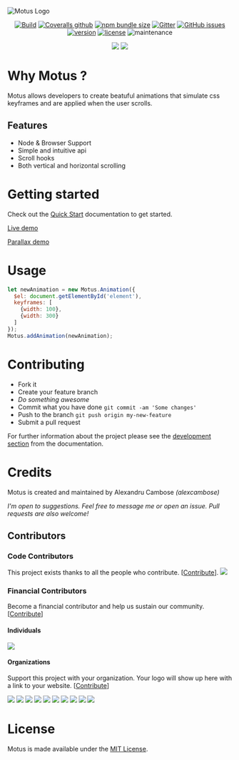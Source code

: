 ![Motus Logo](https://i.imgur.com/GpeWN0B.png "Motus logo")

<p align="center">
      <a href="https://travis-ci.com/alexcambose/motus"><img alt="Build" src="https://img.shields.io/travis/com/alexcambose/motus.svg?style=flat-square"></a>
<a href="https://coveralls.io/github/alexcambose/motus?branch=master"><img alt="Coveralls github" src="https://img.shields.io/coveralls/github/alexcambose/motus.svg?style=flat-square"></a>
  <a href="https://packagephobia.now.sh/result?p=motus"><img alt="npm bundle size" src="https://img.shields.io/bundlephobia/minzip/motus.svg?style=flat-square"></a>
  <a href="https://gitter.im/alexcambose/motus"><img alt="Gitter" src="https://img.shields.io/gitter/room/alexcambose/motus.svg?color=%23B22C5B&style=flat-square"></a>
  <a href="https://github.com/alexcambose/motus/issues"><img alt="GitHub issues" src="https://img.shields.io/github/issues/alexcambose/motus.svg?style=flat-square"></a>
   <a href="https://www.npmjs.com/package/motus"><img alt="version" src="https://img.shields.io/npm/v/motus.svg?style=flat-square"></a>
  <a href="https://github.com/alexcambose/motus/blob/master/LICENSE"><img alt="license" src="https://img.shields.io/github/license/alexcambose/motus.svg?style=flat-square"></a>
  <img alt="maintenance" src="https://img.shields.io/maintenance/yes/2019.svg?style=flat-square">
</p>

<p align="center">
  <a href="https://forthebadge.com"><img src="https://forthebadge.com/images/badges/makes-people-smile.svg"></a>
  <a href="https://forthebadge.com"><img src="https://forthebadge.com/images/badges/made-with-javascript.svg"></a>
</p>

# Why Motus ?
Motus allows developers to create beatuful animations that simulate css keyframes and are applied when the user scrolls.

## Features
- Node & Browser Support
- Simple and intuitive api
- Scroll hooks
- Both vertical and horizontal scrolling

# Getting started
Check out the [Quick Start](https://alexcambose.github.io/motus/) documentation to get started.

[Live demo](https://codesandbox.io/s/ol4v495l8z)

[Parallax demo](https://alexcambose.github.io/motus/parallax-demo)

# Usage 
```js 
let newAnimation = new Motus.Animation({
  $el: document.getElementById('element'),
  keyframes: [
    {width: 100},
    {width: 300}
  ]
});
Motus.addAnimation(newAnimation);
```
<!--- [start code] -->
<div class="box mb-12" id="element"></div>
<!--- [end code] -->


# Contributing

- Fork it
- Create your feature branch
- *Do something awesome*
- Commit what you have done `git commit -am 'Some changes'`
- Push to the branch `git push origin my-new-feature`
- Submit a pull request

For further information about the project please see the [development section](https://alexcambose.github.io/motus/#/development) from the documentation.

# Credits
Motus is created and maintained by Alexandru Cambose *(alexcambose)*

*I'm open to suggestions. Feel free to message me or open an issue. Pull requests are also welcome!*

## Contributors

### Code Contributors

This project exists thanks to all the people who contribute. [[Contribute](CONTRIBUTING.md)].
<a href="https://github.com/alexcambose/motus/graphs/contributors"><img src="https://opencollective.com/motus/contributors.svg?width=890&button=false" /></a>

### Financial Contributors

Become a financial contributor and help us sustain our community. [[Contribute](https://opencollective.com/motus/contribute)]

#### Individuals

<a href="https://opencollective.com/motus"><img src="https://opencollective.com/motus/individuals.svg?width=890"></a>

#### Organizations

Support this project with your organization. Your logo will show up here with a link to your website. [[Contribute](https://opencollective.com/motus/contribute)]

<a href="https://opencollective.com/motus/organization/0/website"><img src="https://opencollective.com/motus/organization/0/avatar.svg"></a>
<a href="https://opencollective.com/motus/organization/1/website"><img src="https://opencollective.com/motus/organization/1/avatar.svg"></a>
<a href="https://opencollective.com/motus/organization/2/website"><img src="https://opencollective.com/motus/organization/2/avatar.svg"></a>
<a href="https://opencollective.com/motus/organization/3/website"><img src="https://opencollective.com/motus/organization/3/avatar.svg"></a>
<a href="https://opencollective.com/motus/organization/4/website"><img src="https://opencollective.com/motus/organization/4/avatar.svg"></a>
<a href="https://opencollective.com/motus/organization/5/website"><img src="https://opencollective.com/motus/organization/5/avatar.svg"></a>
<a href="https://opencollective.com/motus/organization/6/website"><img src="https://opencollective.com/motus/organization/6/avatar.svg"></a>
<a href="https://opencollective.com/motus/organization/7/website"><img src="https://opencollective.com/motus/organization/7/avatar.svg"></a>
<a href="https://opencollective.com/motus/organization/8/website"><img src="https://opencollective.com/motus/organization/8/avatar.svg"></a>
<a href="https://opencollective.com/motus/organization/9/website"><img src="https://opencollective.com/motus/organization/9/avatar.svg"></a>

# License

Motus is made available under the [MIT License](LICENSE).
